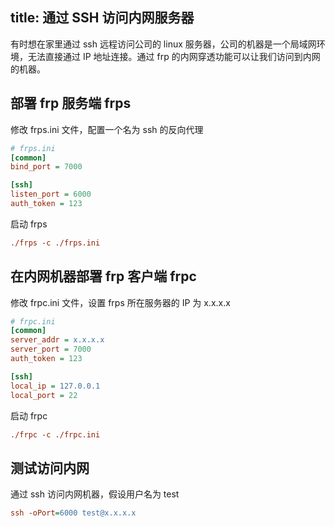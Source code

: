 title: 通过 SSH 访问内网服务器
---
有时想在家里通过 ssh 远程访问公司的 linux 服务器，公司的机器是一个局域网环境，无法直接通过 IP 地址连接。通过 frp 的内网穿透功能可以让我们访问到内网的机器。

## 部署 frp 服务端 frps

修改 frps.ini 文件，配置一个名为 ssh 的反向代理

```ini
# frps.ini
[common]
bind_port = 7000

[ssh]
listen_port = 6000
auth_token = 123
```

启动 frps

```ini
./frps -c ./frps.ini
```

## 在内网机器部署 frp 客户端 frpc

修改 frpc.ini 文件，设置 frps 所在服务器的 IP 为 x.x.x.x

```ini
# frpc.ini
[common]
server_addr = x.x.x.x
server_port = 7000
auth_token = 123

[ssh]
local_ip = 127.0.0.1
local_port = 22
```

启动 frpc

```ini
./frpc -c ./frpc.ini
```

## 测试访问内网

通过 ssh 访问内网机器，假设用户名为 test

```ini
ssh -oPort=6000 test@x.x.x.x
```
